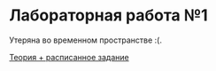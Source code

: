 # Лабораторная работа №1

Утеряна во временном пространстве :(.

[Теория + расписанное задание](https://github.com/yui1337/oop-labs/blob/lab_1/lab1-io.md)
